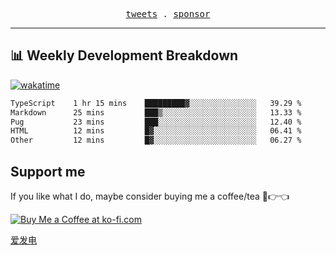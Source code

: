<p align="center">
  <samp>
    <a href="https://twitter.com/everfu8">tweets</a> .
    <a href="https://ko-fi.com/everfu">sponsor</a>
  </samp>
</p>

---

## 📊 Weekly Development Breakdown

[![wakatime](https://wakatime.com/badge/user/0fcef314-a9cd-4509-9880-5cdb2158a775.svg)](https://wakatime.com/@0fcef314-a9cd-4509-9880-5cdb2158a775)

<!--START_SECTION:waka-->

```txt
TypeScript    1 hr 15 mins    █████████▓░░░░░░░░░░░░░░░   39.29 %
Markdown      25 mins         ███▒░░░░░░░░░░░░░░░░░░░░░   13.33 %
Pug           23 mins         ███░░░░░░░░░░░░░░░░░░░░░░   12.40 %
HTML          12 mins         █▓░░░░░░░░░░░░░░░░░░░░░░░   06.41 %
Other         12 mins         █▓░░░░░░░░░░░░░░░░░░░░░░░   06.27 %
```

<!--END_SECTION:waka-->

## Support me

If you like what I do, maybe consider buying me a coffee/tea 🥺👉👈

<a href="https://ko-fi.com/everfu">
  <img src="https://ko-fi.com/img/githubbutton_sm.svg" alt="Buy Me a Coffee at ko-fi.com" />
</a>

[爱发电](https://afdian.com/a/everfu)